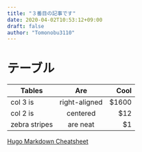 ```yaml
---
title: "３番目の記事です"
date: 2020-04-02T10:53:12+09:00
draft: false
author: "Tomonobu3110"
---
```

# テーブル

| Tables        | Are           | Cool  |
| ------------- |:-------------:| -----:|
| col 3 is      | right-aligned | $1600 |
| col 2 is      | centered      |   $12 |
| zebra stripes | are neat      |    $1 |

[Hugo Markdown Cheatsheet](https://github.com/adam-p/markdown-here/wiki/Markdown-Cheatsheet)
